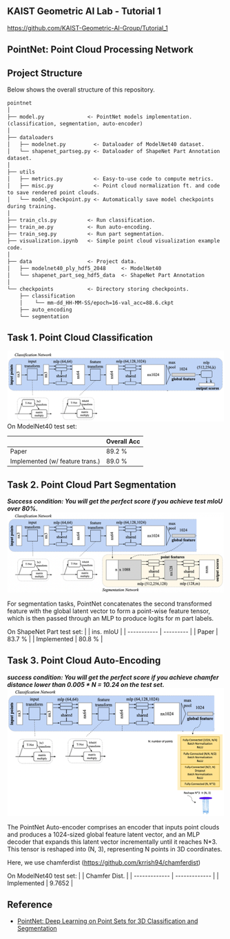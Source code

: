 ## KAIST Geometric AI Lab - Tutorial 1
https://github.com/KAIST-Geometric-AI-Group/Tutorial_1

## PointNet: Point Cloud Processing Network

## Project Structure
Below shows the overall structure of this repository.

```
pointnet
│ 
├── model.py              <- PointNet models implementation. (classification, segmentation, auto-encoder)
│ 
├── dataloaders 
│   ├── modelnet.py         <- Dataloader of ModelNet40 dataset.
│   └── shapenet_partseg.py <- Dataloader of ShapeNet Part Annotation dataset. 
│
├── utils
│   ├── metrics.py          <- Easy-to-use code to compute metrics.
│   ├── misc.py             <- Point cloud normalization ft. and code to save rendered point clouds. 
│   └── model_checkpoint.py <- Automatically save model checkpoints during training.
│
├── train_cls.py          <- Run classification.
├── train_ae.py           <- Run auto-encoding.
├── train_seg.py          <- Run part segmentation.
├── visualization.ipynb   <- Simple point cloud visualization example code.
│
├── data                  <- Project data.
│   ├── modelnet40_ply_hdf5_2048     <- ModelNet40   
│   └── shapenet_part_seg_hdf5_data  <- ShapeNet Part Annotation
│
└── checkpoints           <- Directory storing checkpoints. 
    ├── classification
    │    └── mm-dd_HH-MM-SS/epoch=16-val_acc=88.6.ckpt
    ├── auto_encoding
    └── segmentation
```

## Task 1. Point Cloud Classification
![image](Figure/cls.png)
On ModelNet40 test set:

|                                 | Overall Acc |
| ------------------------------- | ----------- |
| Paper                           | 89.2 %      |
| Implemented (w/ feature trans.) | 89.0 %      | 


## Task 2. Point Cloud Part Segmentation
**_Success condition: You will get the perfect score if you achieve test mIoU over 80%._**
![image](Figure/seg.png)

For segmentation tasks, PointNet concatenates the second transformed feature with the global latent vector to form a point-wise feature tensor, which is then passed through an MLP to produce logits for m part labels.

On ShapeNet Part test set:
|             | ins. mIoU |
| ----------- | --------- |
| Paper       | 83.7 %    |
| Implemented | 80.8 %    | 


## Task 3. Point Cloud Auto-Encoding
**_success condition: You will get the perfect score if you achieve chamfer distance lower than 0.005 * N = 10.24 on the test set._**
![image](Figure/ae.png)

The PointNet Auto-encoder comprises an encoder that inputs point clouds and produces a 1024-sized global feature latent vector, and an MLP decoder that expands this latent vector incrementally until it reaches N*3. This tensor is reshaped into (N, 3), representing N points in 3D coordinates.

Here, we use chamferdist (https://github.com/krrish94/chamferdist)

On ModelNet40 test set:
|               | Chamfer Dist. |
| ------------- | ------------- |
| Implemented   | 9.7652        |


## Reference
- [PointNet: Deep Learning on Point Sets for 3D Classification and Segmentation](https://arxiv.org/abs/1612.00593)
